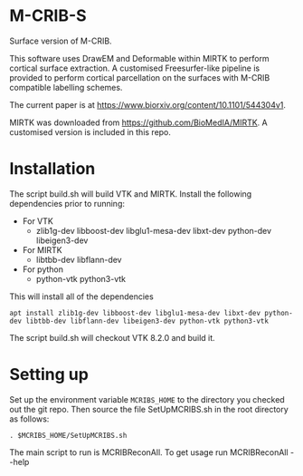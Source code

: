 # M-CRIB-S
Surface version of M-CRIB.

This software uses DrawEM and Deformable within MIRTK to perform cortical surface extraction.
A customised Freesurfer-like pipeline is provided to perform cortical parcellation on the surfaces with M-CRIB compatible labelling schemes.

The current paper is at https://www.biorxiv.org/content/10.1101/544304v1.

MIRTK was downloaded from https://github.com/BioMedIA/MIRTK. A customised version is included in this repo.

# Installation

The script build.sh will build VTK and MIRTK. Install the following dependencies prior to running:

- For VTK
  - zlib1g-dev libboost-dev libglu1-mesa-dev libxt-dev python-dev libeigen3-dev
- For MIRTK
  - libtbb-dev libflann-dev
- For python
  - python-vtk python3-vtk
  
This will install all of the dependencies

`apt install zlib1g-dev libboost-dev libglu1-mesa-dev libxt-dev python-dev libtbb-dev libflann-dev libeigen3-dev python-vtk python3-vtk`

The script build.sh will checkout VTK 8.2.0 and build it.

# Setting up

Set up the environment variable `MCRIBS_HOME` to the directory you checked out the git repo. Then source the file SetUpMCRIBS.sh in the root directory as follows:

`. $MCRIBS_HOME/SetUpMCRIBS.sh`

The main script to run is MCRIBReconAll. To get usage run MCRIBReconAll --help

